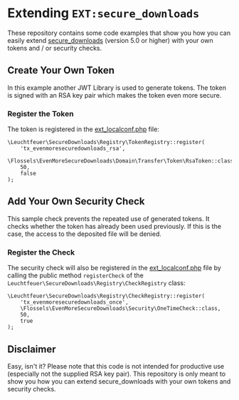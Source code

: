# Extending `EXT:secure_downloads`

These repository contains some code examples that show you how you can easily extend 
[secure_downloads](https://github.com/Leuchtfeuer/typo3-secure-downloads/) (version 5.0 or higher) with your own tokens and / or 
security checks.

## Create Your Own Token

In this example another JWT Library is used to generate tokens. The token is signed with an RSA key pair which makes the token 
even more secure.

### Register the Token

The token is registered in the 
[ext_localconf.php](https://github.com/flossels/even-more-secure-downloads/blob/master/ext_localconf.php#L7) file:

```
\Leuchtfeuer\SecureDownloads\Registry\TokenRegistry::register(
    'tx_evenmoresecuredownloads_rsa',
    \Flossels\EvenMoreSecureDownloads\Domain\Transfer\Token\RsaToken::class,
    50,
    false
);
```

## Add Your Own Security Check

This sample check prevents the repeated use of generated tokens. It checks whether the token has already been used previously. If 
this is the case, the access to the deposited file will be denied.

### Register the Check

The security check will also be registered in the 
[ext_localconf.php](https://github.com/flossels/even-more-secure-downloads/blob/master/ext_localconf.php#L15) file by calling the 
public method `registerCheck` of the `Leuchtfeuer\SecureDownloads\Registry\CheckRegistry` class:

```
\Leuchtfeuer\SecureDownloads\Registry\CheckRegistry::register(
    'tx_evenmoresecuredownloads_once',
    \Flossels\EvenMoreSecureDownloads\Security\OneTimeCheck::class,
    50,
    true
);
```

## Disclaimer

Easy, isn't it?
Please note that this code is not intended for productive use (especially not the supplied RSA key pair). This repository is only 
meant to show you how you can extend secure_downloads with your own tokens and security checks.

